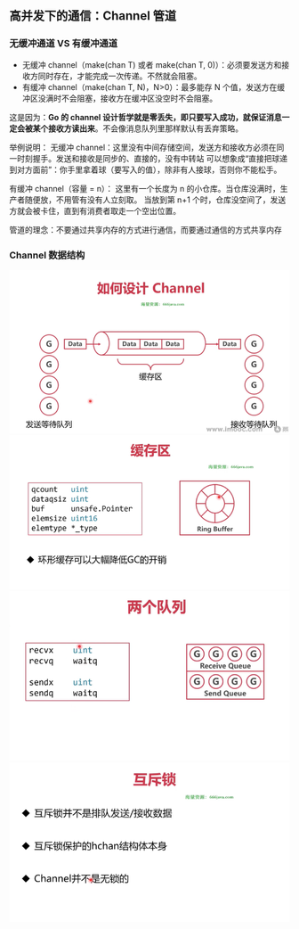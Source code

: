 ## 高并发下的通信：Channel 管道
### 无缓冲通道 VS 有缓冲通道
- 无缓冲 channel（make(chan T) 或者 make(chan T, 0)）：必须要发送方和接收方同时存在，才能完成一次传递。不然就会阻塞。
- 有缓冲 channel（make(chan T, N)，N>0）：最多能存 N 个值，发送方在缓冲区没满时不会阻塞，接收方在缓冲区没空时不会阻塞。

这是因为：**Go 的 channel 设计哲学就是零丢失，即只要写入成功，就保证消息一定会被某个接收方读出来**。不会像消息队列里那样默认有丢弃策略。

举例说明：
无缓冲 channel：这里没有中间存储空间，发送方和接收方必须在同一时刻握手。发送和接收是同步的、直接的，没有中转站
可以想象成“直接把球递到对方面前”：你手里拿着球（要写入的值），除非有人接球，否则你不能松手。

有缓冲 channel（容量 = n）：
这里有一个长度为 n 的小仓库。当仓库没满时，生产者随便放，不用管有没有人立刻取。
当放到第 n+1 个时，仓库没空间了，发送方就会被卡住，直到有消费者取走一个空出位置。

管道的理念：不要通过共享内存的方式进行通信，而要通过通信的方式共享内存


### Channel 数据结构
![alt text](images/demo_03_01.png)
![alt text](images/demo_03_02.png)
![alt text](images/demo_03_03.png)
![alt text](images/demo_03_04.png)
